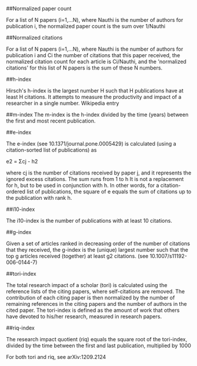 ##Normalized paper count

For a list of N papers (i=1,…N), where Nauthi is the number of authors for publication i, the normalized paper count is the sum over 1/Nauthi

##Normalized citations

For a list of N papers (i=1,…N), where Nauthi is the number of authors for publication i and Ci the number of citations that this paper received, the normalized citation count for each article is Ci/Nauthi, and the 'normalized citations' for this list of N papers is the sum of these N numbers.

##h-index

Hirsch's h-index is the largest number H such that H publications have at least H citations. It attempts to measure the productivity and impact of a researcher in a single number. Wikipedia entry

##m-index 
The m-index is the h-index divided by the time (years) between the first and most recent publication.

##e-index 

The e-index (see 10.1371/journal.pone.0005429) is calculated (using a citation-sorted list of publications) as

e2 = Σcj - h2

where cj is the number of citations received by paper j, and it represents the ignored excess citations. The sum runs from 1 to h It is not a replacement for h, but to be used in conjunction with h. In other words, for a citation-ordered list of publications, the square of e equals the sum of citations up to the publication with rank h.

##i10-index

The i10-index is the number of publications with at least 10 citations.

##g-index

Given a set of articles ranked in decreasing order of the number of citations that they received, the g-index is the (unique) largest number such that the top g articles received (together) at least g2 citations. (see 10.1007/s11192-006-0144-7)

##tori-index

The total research impact of a scholar (tori) is calculated using the reference lists of the citing papers, where self-citations are removed. The contribution of each citing paper is then normalized by the number of remaining references in the citing papers and the number of authors in the cited paper. The tori-index is defined as the amount of work that others have devoted to his/her research, measured in research papers.

##riq-index

The research impact quotient (riq) equals the square root of the tori-index, divided by the time between the first and last publication, multiplied by 1000

For both tori and riq, see arXiv:1209.2124
